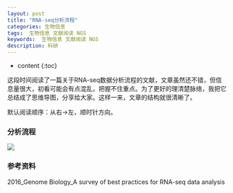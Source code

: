 ```yaml
---
layout: post
title: "RNA-seq分析流程"
categories: 生物信息
tags:  生物信息 文献阅读 NGS
keywords:  生物信息 文献阅读 NGS
description: 科研
---
```


* content
{:toc}

这段时间阅读了一篇关于RNA-seq数据分析流程的文献，文章虽然还不错，但信息量很大，初看可能会有点混乱，把握不住重点。为了更好的理清楚脉络，我把它总结成了思维导图，分享给大家。这样一来，文章的结构就很清晰了。

默认阅读顺序：从右→左，顺时针方向。

### 分析流程
![](https://github.com/woaielf/woaielf.github.io/blob/master/_posts/Pic/1-RNA-seq.png)

### 参考资料
2016_Genome Biology_A survey of best practices for RNA-seq data analysis